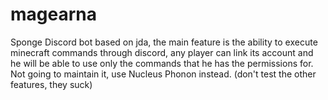 # magearna
Sponge Discord bot based on jda, the main feature is the ability to execute minecraft commands through discord, any player can link its account and he will be able to use only the commands that he has the permissions for.
<br>Not going to maintain it, use Nucleus Phonon instead. (don't test the other features, they suck)
